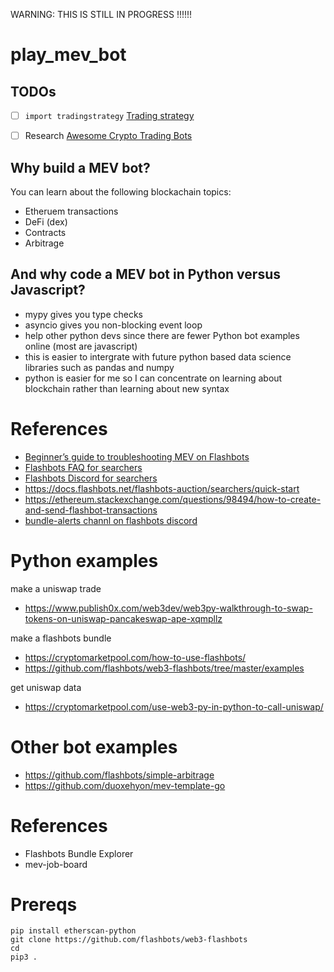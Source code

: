 WARNING: THIS IS STILL IN PROGRESS !!!!!!

# play_mev_bot

## TODOs

- [ ] `import tradingstrategy` [Trading strategy](https://github.com/tradingstrategy-ai/trading-strategy)
- [ ] Research [Awesome Crypto Trading Bots](https://github.com/botcrypto-io/awesome-crypto-trading-bots)



## Why build a MEV bot?

You can learn about the following blockachain topics:

- Etheruem transactions
- DeFi (dex)
- Contracts
- Arbitrage

## And why code a MEV bot in Python versus Javascript?

- mypy gives you type checks
- asyncio gives you non-blocking event loop
- help other python devs since there are fewer Python bot examples online (most are javascript)
- this is easier to intergrate with future python based data science libraries such as pandas and numpy
- python is easier for me so I can concentrate on learning about blockchain rather than learning about new syntax 


# References

- [Beginner’s guide to troubleshooting MEV on Flashbots](https://fifikobayashi.medium.com/beginners-guide-to-troubleshooting-mev-on-flashbots-aee175048858)
- [Flashbots FAQ for searchers](https://collective.flashbots.net/c/searchers/12)
- [Flashbots Discord for searchers](https://discord.com/channels/755466764501909692/795777653197635596)
- https://docs.flashbots.net/flashbots-auction/searchers/quick-start
- https://ethereum.stackexchange.com/questions/98494/how-to-create-and-send-flashbot-transactions
- [bundle-alerts channl on flashbots discord](https://discord.com/channels/755466764501909692/802054563439444010)


# Python examples

make a uniswap trade

- https://www.publish0x.com/web3dev/web3py-walkthrough-to-swap-tokens-on-uniswap-pancakeswap-ape-xqmpllz

make a flashbots bundle

- https://cryptomarketpool.com/how-to-use-flashbots/
- https://github.com/flashbots/web3-flashbots/tree/master/examples

get uniswap data

- https://cryptomarketpool.com/use-web3-py-in-python-to-call-uniswap/

# Other bot examples

- https://github.com/flashbots/simple-arbitrage
- https://github.com/duoxehyon/mev-template-go

# References

- Flashbots Bundle Explorer
- mev-job-board


# Prereqs

```
pip install etherscan-python
git clone https://github.com/flashbots/web3-flashbots 
cd 
pip3 .
```
